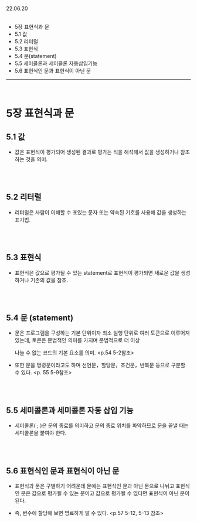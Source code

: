 22.06.20
<br/>
<br/>
- 5장 표현식과 문
- 5.1 값
- 5.2 리터럴
- 5.3 표현식
- 5.4 문(statement)
- 5.5 세미클론과 세미클론 자동삽입기능
- 5.6 표현식인 문과 표현식이 아닌 문
<hr/>
<br/>

# 5장 표현식과 문


## 5.1 값

- 값은 표현식이 평가되어 생성된 결과로 평가는 식을 해석해서 값을 생성하거나 참조하는 것을 의미.


<br/>
<br/>

## 5.2 리터럴 

 - 리터럴은 사람이 이해할 수 표있는 문자 또는 약속된 기호를 사용해 값을 생성하는 표기법.

<br/>
<br/>

## 5.3 표현식

  - 표현식은 값으로 평가될 수 있는 statement로 표현식이 평가되면 새로운 값을 생성하거나 기존의 값을 참조.

<br/>
<br/>

## 5.4 문 (statement)

- 문은 프로그램을 구성하는 기본 단위이자 최소 실행 단위로 여러 토큰으로 이루어져 있는데, 토큰은 문법적인 의미를 가지며 문법적으로 더 이상
 
  나눌 수 없는 코드의 기본 요소를 의미. <p.54 5-2참조>
  
- 또한 문을 명령문이라고도 하며 선언문，할당문，조건문，반복문 등으로 구분할 수 있다.
<p. 55 5-9참조>
<br/>
<br/>

## 5.5 세미콜론과 세미콜론 자동 삽입 기능

 - 세미콜론( ; )은 문의 종료를 의미하고 문의 종료 위치를 파악하므로 문을 끝낼 때는 세미콜론을 붙여야 한다.	

<br/>
<br/>

## 5.6 표현식인 문과 표현식이 아닌 문

 - 표현식과 문은 구별하기 어려운데 문에는 표현식인 문과 아닌 문으로 나뉘고 표현식인 문은 값으로 평가될 수 있는 문이고 값으로 평가될 수 없다면 표현식이 아닌 문이 된다. 
 
 - 즉, 변수에 할당해 보면 명료하게 알 수 있다. <p.57 5-12, 5-13 참조>
